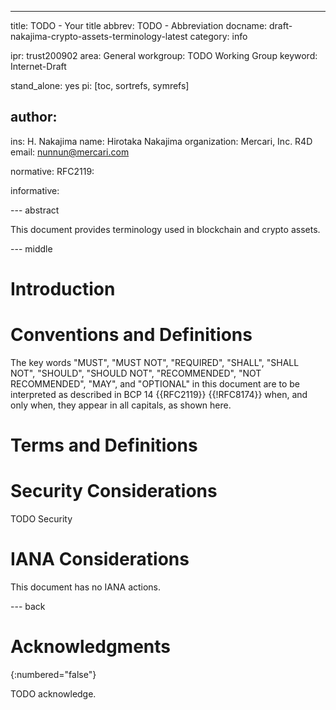 ---
title: TODO - Your title
abbrev: TODO - Abbreviation
docname: draft-nakajima-crypto-assets-terminology-latest
category: info

ipr: trust200902
area: General
workgroup: TODO Working Group
keyword: Internet-Draft

stand_alone: yes
pi: [toc, sortrefs, symrefs]

author:
-
   ins: H. Nakajima
   name: Hirotaka Nakajima
   organization: Mercari, Inc. R4D
   email: nunnun@mercari.com

normative:
  RFC2119:

informative:

--- abstract

This document provides terminology used in blockchain and crypto assets.

--- middle

# Introduction



# Conventions and Definitions

The key words "MUST", "MUST NOT", "REQUIRED", "SHALL", "SHALL NOT", "SHOULD",
"SHOULD NOT", "RECOMMENDED", "NOT RECOMMENDED", "MAY", and "OPTIONAL" in this
document are to be interpreted as described in BCP 14 {{RFC2119}} {{!RFC8174}}
when, and only when, they appear in all capitals, as shown here.

# Terms and Definitions

# Security Considerations

TODO Security

# IANA Considerations

This document has no IANA actions.

--- back

# Acknowledgments
{:numbered="false"}

TODO acknowledge.
